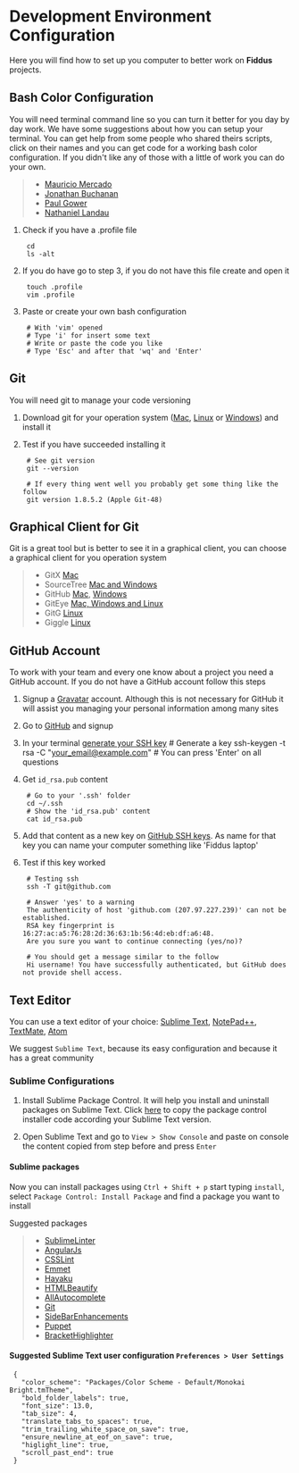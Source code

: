 # Development Environment Configuration


Here you will find how to set up you computer to better work on **Fiddus** projects.


## Bash Color Configuration

You will need terminal command line so you can turn it better for you day by day work. We have some suggestions about how you can setup your terminal. You can get help from some people who shared theirs scripts, click on their names and you can get code for a working bash color configuration. If you didn't like any of those with a little of work you can do your own.

> - [Mauricio Mercado](https://gist.github.com/maumercado/3354613)
> - [Jonathan Buchanan](https://gist.github.com/insin/1425703)
> - [Paul Gower](https://github.com/pmgower/Mac-Profile-Settings-bash/blob/master/.bash_profile)
> - [Nathaniel Landau](http://natelandau.com/my-mac-osx-bash_profile/)

1. Check if you have a .profile file

        cd
        ls -alt

2. If you do have go to step 3, if you do not have this file create and open it

        touch .profile
        vim .profile

3. Paste or create your own bash configuration

        # With 'vim' opened
        # Type 'i' for insert some text
        # Write or paste the code you like
        # Type 'Esc' and after that 'wq' and 'Enter'


## Git

You will need git to manage your code versioning

1. Download git for your operation system ([Mac](http://git-scm.com/download/mac), [Linux](http://git-scm.com/download/linux) or [Windows](http://git-scm.com/download/windows)) and install it

2. Test if you have succeeded installing it

        # See git version
        git --version

        # If every thing went well you probably get some thing like the follow
        git version 1.8.5.2 (Apple Git-48)


## Graphical Client for Git

Git is a great tool but is better to see it in a graphical client, you can choose a graphical client for you operation system

> - GitX [Mac](http://rowanj.github.io/gitx/)
> - SourceTree [Mac and Windows](http://www.sourcetreeapp.com/)
> - GitHub [Mac](https://mac.github.com/), [Windows](https://windows.github.com/)
> - GitEye [Mac, Windows and Linux](http://www.collab.net/downloads/giteye)
> - GitG [Linux](https://wiki.gnome.org/Apps/Gitg/)
> - Giggle [Linux](https://wiki.gnome.org/Apps/giggle/)

## GitHub Account

To work with your team and every one know about a project you need a GitHub account. If you do not have a GitHub account follow this steps

1. Signup a [Gravatar](https://en.gravatar.com/) account. Although this is not necessary for GitHub it will assist you managing your personal information among many sites

2. Go to [GitHub](https://github.com/) and signup

3. In your terminal [generate your SSH key](https://help.github.com/articles/generating-ssh-keys)
        # Generate a key
        ssh-keygen -t rsa -C "your_email@example.com"
        # You can press 'Enter' on all questions

4. Get `id_rsa.pub` content

        # Go to your '.ssh' folder
        cd ~/.ssh
        # Show the 'id_rsa.pub' content
        cat id_rsa.pub

5. Add that content as a new key on [GitHub SSH keys](https://github.com/settings/ssh). As name for that key you can name your computer something like 'Fiddus laptop'

6. Test if this key worked

        # Testing ssh
        ssh -T git@github.com

        # Answer 'yes' to a warning
        The authenticity of host 'github.com (207.97.227.239)' can not be established.
        RSA key fingerprint is 16:27:ac:a5:76:28:2d:36:63:1b:56:4d:eb:df:a6:48.
        Are you sure you want to continue connecting (yes/no)?
        
        # You should get a message similar to the follow
        Hi username! You have successfully authenticated, but GitHub does not provide shell access.


## Text Editor

You can use a text editor of your choice: [Sublime Text](http://www.sublimetext.com/), [NotePad++](http://notepad-plus-plus.org/), [TextMate](http://macromates.com/), [Atom](https://atom.io/)

We suggest `Sublime Text`, because its easy configuration and because it has a great community

### Sublime Configurations

1. Install Sublime Package Control. It will help you install and uninstall packages on Sublime Text. Click [here](https://sublime.wbond.net/installation) to copy the package control installer code according your Sublime Text version.

2. Open Sublime Text and go to `View > Show Console` and paste on console the content copied from step before and press `Enter`

#### Sublime packages

Now you can install packages using `Ctrl + Shift + p` start typing `install`, select `Package Control: Install Package` and find a package you want to install

Suggested packages

> - [SublimeLinter](https://github.com/SublimeLinter/SublimeLinter-for-ST2)
> - [AngularJs](https://github.com/angular-ui/AngularJS-sublime-package)
> - [CSSLint](https://github.com/austinhappel/sublime-csslint)
> - [Emmet](https://github.com/sergeche/emmet-sublime)
> - [Hayaku](https://github.com/hayaku/hayaku)
> - [HTMLBeautify](https://github.com/rareyman/HTMLBeautify)
> - [AllAutocomplete](https://github.com/alienhard/SublimeAllAutocomplete)
> - [Git](https://sublime.wbond.net/packages/Git)
> - [SideBarEnhancements](https://sublime.wbond.net/packages/SideBarEnhancements)
> - [Puppet](https://sublime.wbond.net/packages/Puppet)
> - [BracketHighlighter](https://sublime.wbond.net/packages/BracketHighlighter)


#### Suggested Sublime Text user configuration `Preferences > User Settings`

     {
       "color_scheme": "Packages/Color Scheme - Default/Monokai Bright.tmTheme",
       "bold_folder_labels": true,
       "font_size": 13.0,
       "tab_size": 4,
       "translate_tabs_to_spaces": true,
       "trim_trailing_white_space_on_save": true,
       "ensure_newline_at_eof_on_save": true,
       "higlight_line": true,
       "scroll_past_end": true
     }

